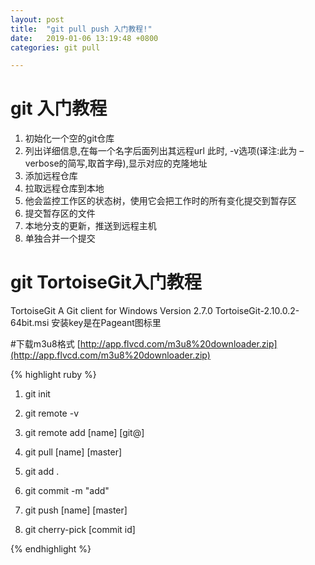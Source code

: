 ```yaml
---
layout: post
title:  "git pull push 入门教程!"
date:   2019-01-06 13:19:48 +0800
categories: git pull

---
```

# git 入门教程  #
1. 初始化一个空的git仓库
2. 列出详细信息,在每一个名字后面列出其远程url 此时, -v选项(译注:此为 –verbose的简写,取首字母),显示对应的克隆地址
3. 添加远程仓库
4. 拉取远程仓库到本地
5. 他会监控工作区的状态树，使用它会把工作时的所有变化提交到暂存区
6. 提交暂存区的文件
7. 本地分支的更新，推送到远程主机
8. 单独合并一个提交  

# git TortoiseGit入门教程  #
TortoiseGit
A Git client for Windows
Version 2.7.0
TortoiseGit-2.10.0.2-64bit.msi
安装key是在Pageant图标里

#下载m3u8格式
[http://app.flvcd.com/m3u8%20downloader.zip](http://app.flvcd.com/m3u8%20downloader.zip)

{% highlight ruby %}
1. git init

2. git remote -v

3. git remote add [name] [git@]

4. git pull [name] [master]

5. git add .

6. git commit -m "add"

7. git push [name] [master]

8. git cherry-pick [commit id]


{% endhighlight %}


